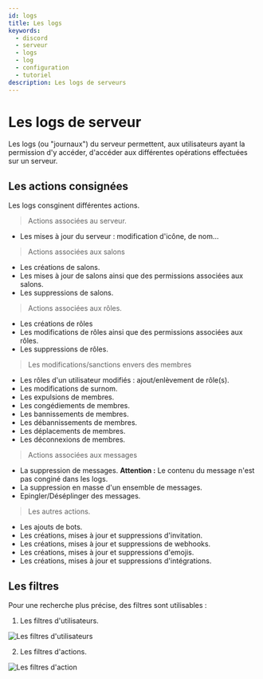 ```yaml
---
id: logs
title: Les logs
keywords:
  - discord
  - serveur
  - logs
  - log
  - configuration
  - tutoriel
description: Les logs de serveurs
---
```

# Les logs de serveur

Les logs (ou "journaux") du serveur permettent, aux utilisateurs ayant la permission d'y accéder, d'accéder aux différentes opérations effectuées sur un serveur.

## Les actions consignées

Les logs consginent différentes actions.
 > Actions associées au serveur.
 - Les mises à jour du serveur : modification d'icône, de nom...
 > Actions associées aux salons
 - Les créations de salons.
 - Les mises à jour de salons ainsi que des permissions associées aux salons.
 - Les suppressions de salons.
 > Actions associées aux rôles.
 - Les créations de rôles
 - Les modifications de rôles ainsi que des permissions associées aux rôles.
 - Les suppressions de rôles.
 > Les modifications/sanctions envers des membres
 - Les rôles d'un utilisateur modifiés : ajout/enlèvement de rôle(s).
 - Les modifications de surnom.
 - Les expulsions de membres.
 - Les congédiements de membres.
 - Les bannissements de membres.
 - Les débannissements de membres.
 - Les déplacements de membres.
 - Les déconnexions de membres.
 > Actions associées aux messages
 - La suppression de messages. __Attention :__ Le contenu du message n'est pas conginé dans les logs.
 - La suppression en masse d'un ensemble de messages.
 - Epingler/Déséplinger des messages.
 > Les autres actions.
 - Les ajouts de bots.
 - Les créations, mises à jour et suppressions d'invitation.
 - Les créations, mises à jour et suppressions de webhooks.
 - Les créations, mises à jour et suppressions d'emojis.
 - Les créations, mises à jour et suppressions d'intégrations.
 
 ## Les filtres
 
Pour une recherche plus précise, des filtres sont utilisables : 
  1. Les filtres d'utilisateurs.
  
  ![Les filtres d'utilisateurs](https://i.discord.fr/stb.png)
  
  2. Les filtres d'actions.
  
  ![Les filtres d'action](https://i.discord.fr/F0I.png)

